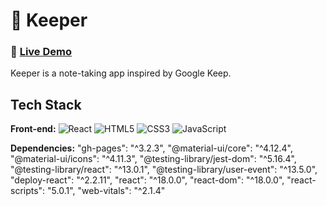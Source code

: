 # 📝 Keeper
### 🚀 [Live Demo](https://aakashmanjrekar11.github.io/keeper/)

Keeper is a note-taking app inspired by Google Keep. 

## Tech Stack
**Front-end:** ![React](https://img.shields.io/badge/react-%2320232a.svg?style=for-the-badge&logo=react&logoColor=%2361DAFB) ![HTML5](https://img.shields.io/badge/html5-%23E34F26.svg?style=for-the-badge&logo=html5&logoColor=white) ![CSS3](https://img.shields.io/badge/css3-%231572B6.svg?style=for-the-badge&logo=css3&logoColor=white) ![JavaScript](https://img.shields.io/badge/javascript-%23323330.svg?style=for-the-badge&logo=javascript&logoColor=%23F7DF1E)

**Dependencies:** 
    "gh-pages": "^3.2.3", 
    "@material-ui/core": "^4.12.4",
    "@material-ui/icons": "^4.11.3",
    "@testing-library/jest-dom": "^5.16.4",
    "@testing-library/react": "^13.0.1",
    "@testing-library/user-event": "^13.5.0",
    "deploy-react": "^2.2.11",
    "react": "^18.0.0",
    "react-dom": "^18.0.0",
    "react-scripts": "5.0.1",
    "web-vitals": "^2.1.4"
